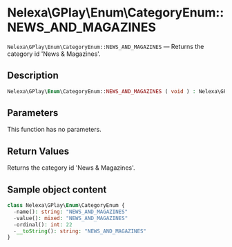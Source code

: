 # Nelexa\GPlay\Enum\CategoryEnum::NEWS_AND_MAGAZINES
`Nelexa\GPlay\Enum\CategoryEnum::NEWS_AND_MAGAZINES` — Returns the category id 'News & Magazines'.

## Description
```php
Nelexa\GPlay\Enum\CategoryEnum::NEWS_AND_MAGAZINES ( void ) : Nelexa\GPlay\Enum\CategoryEnum
```

## Parameters
This function has no parameters.

## Return Values
Returns the category id 'News & Magazines'.

## Sample object content
```php
class Nelexa\GPlay\Enum\CategoryEnum {
  -name(): string: "NEWS_AND_MAGAZINES"
  -value(): mixed: "NEWS_AND_MAGAZINES"
  -ordinal(): int: 22
  -__toString(): string: "NEWS_AND_MAGAZINES"
}
```

